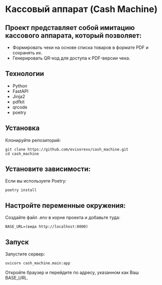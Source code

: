 # Кассовый аппарат (Cash Machine)
## Проект представляет собой имитацию кассового аппарата, который позволяет:

- Формировать чеки на основе списка товаров в формате PDF и сохранять их.
- Генерировать QR-код для доступа к PDF-версии чека.

## Технологии
- Python
- FastAPI
- Jinja2
- pdfkit
- qrcode
- poetry

## Установка
Клонируйте репозиторий:

```
git clone https://github.com/evisorexx/cash_machine.git
cd cash_machine
```
## Установите зависимости:
Если вы используете Poetry:
```
poetry install
```

## Настройте переменные окружения:
Создайте файл .env в корне проекта и добавьте туда:
```
BASE_URL=(вида http://localhost:8000)
```
## Запуск
Запустите сервер:
```
uvicorn cash_machine.main:app
```
Откройте браузер и перейдите по адресу, указанном как Ваш BASE_URL.

